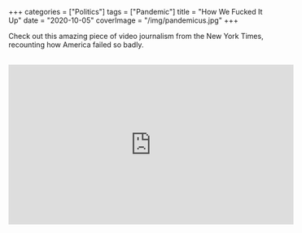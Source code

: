 +++
categories = ["Politics"]
tags = ["Pandemic"]
title = "How We Fucked It Up"
date = "2020-10-05"
coverImage = "/img/pandemicus.jpg"
+++

Check out this amazing piece of video journalism from the New York Times, recounting how America failed so badly.

<!--more-->


<br>

<iframe width="560" height="315" src="https://www.youtube.com/embed/GBGShUmEAFA" frameborder="0" allow="accelerometer; autoplay; clipboard-write; encrypted-media; gyroscope; picture-in-picture" allowfullscreen></iframe>
